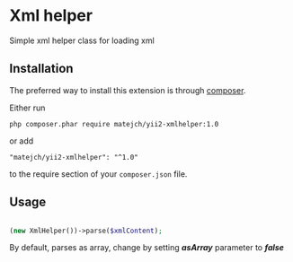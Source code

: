 Xml helper
==========
Simple xml helper class for loading xml

Installation
------------

The preferred way to install this extension is through [composer](http://getcomposer.org/download/).

Either run

```
php composer.phar require matejch/yii2-xmlhelper:1.0
```

or add

```
"matejch/yii2-xmlhelper": "^1.0"
```

to the require section of your `composer.json` file.

Usage
------------
```php 

(new XmlHelper())->parse($xmlContent);

```

By default, parses as array, change by setting _**asArray**_ parameter to _**false**_